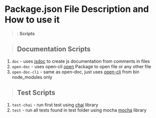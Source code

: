 # Package.json File Description and How to use it

> : **Scripts**

> ## Documentation Scripts

1. `doc` - uses [jsdoc](https://www.npmjs.com/package/jsdoc) to create js documentation from comments in files
2. `open-doc` - uses open-cli [open](https://www.npmjs.com/package/open) Package to open file or any other file
3. `open-doc-cli` - same as open-doc, just uses [open-cli](https://www.npmjs.com/package/open-cli) from bin node_modules only

> ## Test Scripts

1. `test-chai` - run first test using [chai](https://www.npmjs.com/package/chai) library
2. `test` - run all tests found in test folder using mocha [mocha](https://www.npmjs.com/package/mocha) library

